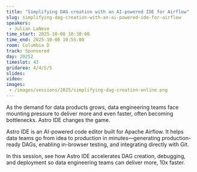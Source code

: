 ```yaml
---
title: "Simplifying DAG creation with an AI-powered IDE for Airflow"
slug: simplifying-dag-creation-with-an-ai-powered-ide-for-airflow
speakers:
 - Julian LaNeve
time_start: 2025-10-08 10:30:00
time_end: 2025-10-08 10:55:00
room: Columbia D
track: Sponsored
day: 20252
timeslot: 43
gridarea: 4/4/5/5
slides:
video: 
images:
 - /images/sessions/2025/simplifying-dag-creation-online.png
---
```


As the demand for data products grows, data engineering teams face mounting pressure to deliver more and even faster, often becoming bottlenecks. Astro IDE changes the game.

Astro IDE is an AI-powered code editor built for Apache Airflow. It helps data teams go from idea to production in minutes—generating production-ready DAGs, enabling in-browser testing, and integrating directly with Git.

In this session, see how Astro IDE accelerates DAG creation, debugging, and deployment so data engineering teams can deliver more, 10x faster.